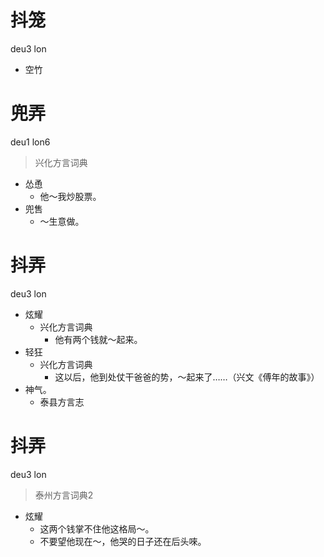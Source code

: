 # 抖笼
deu3 lon
- 空竹

# 兜弄
deu1 lon6
> 兴化方言词典
- 怂恿
  - 他～我炒股票。
- 兜售
  - ～生意做。

# 抖弄
deu3 lon
+ 炫耀
  * 兴化方言词典
    - 他有两个钱就～起来。
+ 轻狂
  * 兴化方言词典
    - 这以后，他到处仗干爸爸的势，～起来了……（兴文《傅年的故事》）
+ 神气。
  * 泰县方言志

# 抖弄
deu3 lon
> 泰州方言词典2
- 炫耀
  - 这两个钱掌不住他这格局～。
  - 不要望他现在～，他哭的日子还在后头唻。
